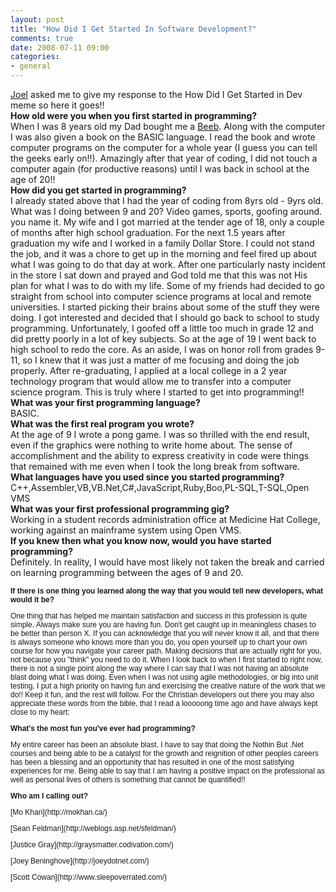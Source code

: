 ```yaml
---
layout: post
title: "How Did I Get Started In Software Development?"
comments: true
date: 2008-07-11 09:00
categories:
- general
---
```


[Joel](http://www.frickinsweet.com/joelroxor/default.aspx) asked me to give my response to the How Did I Get Started in Dev meme so here it goes!!  
<strong>How old were you when you first started in programming?</strong>  
When I was 8 years old my Dad bought me a [Beeb](http://en.wikipedia.org/wiki/BBC_Micro). Along with the computer I was also given a book on the BASIC language. I read the book and wrote computer programs on the computer for a whole year (I guess you can tell the geeks early on!!). Amazingly after that year of coding, I did not touch a computer again (for productive reasons) until I was back in school at the age of 20!!  
<strong>How did you get started in programming?</strong>  
I already stated above that I had the year of coding from 8yrs old - 9yrs old. What was I doing between 9 and 20? Video games, sports, goofing around. you name it. My wife and I got married at the tender age of 18, only a couple of months after high school graduation. For the next 1.5 years after graduation my wife and I worked in a family Dollar Store. I could not stand the job, and it was a chore to get up in the morning and feel fired up about what I was going to do that day at work. After one particularly nasty incident in the store I sat down and prayed and God told me that this was not His plan for what I was to do with my life. Some of my friends had decided to go straight from school into computer science programs at local and remote universities. I started picking their brains about some of the stuff they were doing. I got interested and decided that I should go back to school to study programming. Unfortunately, I goofed off a little too much in grade 12 and did pretty poorly in a lot of key subjects. So at the age of 19 I went back to high school to redo the core. As an aside, I was on honor roll from grades 9-11, so I knew that it was just a matter of me focusing and doing the job properly. After re-graduating, I applied at a local college in a 2 year technology program that would allow me to transfer into a computer science program. This is truly where I started to get into programming!!  
<strong>What was your first programming language?</strong>  
BASIC.  
<strong>What was the first real program you wrote?</strong>  
At the age of 9 I wrote a pong game. I was so thrilled with the end result, even if the graphics were nothing to write home about. The sense of accomplishment and the ability to express creativity in code were things that remained with me even when I took the long break from software.  
<strong>What languages have you used since you started programming?</strong>  
C++,Assembler,VB,VB.Net,C#,JavaScript,Ruby,Boo,PL-SQL,T-SQL,Open VMS  
<strong>What was your first professional programming gig?</strong>  
Working in a student records administration office at Medicine Hat College, working against an mainframe system using Open VMS.  
<strong>If you knew then what you know now, would you have started programming?</strong>  
Definitely. In reality, I would have most likely not taken the break and carried on learning programming between the ages of 9 and 20.  <p style="font: 12px helvetica"><strong>If there is one thing you learned along the way that you would tell new developers, what would it be?</strong>  <p style="font: 12px helvetica">   
  <p style="font: 12px helvetica">One thing that has helped me maintain satisfaction and success in this profession is quite simple. Always make sure you are having fun. Don't get caught up in meaningless chases to be better than person X. If you can acknowledge that you will never know it all, and that there is always someone who knows more than you do, you open yourself up to chart your own course for how you navigate your career path. Making decisions that are actually right for you, not because you "think" you need to do it. When I look back to when I first started to right now, there is not a single point along the way where I can say that I was not having an absolute blast doing what I was doing. Even when I was not using agile methodologies, or big into unit testing, I put a high priority on having fun and exercising the creative nature of the work that we do!! Keep it fun, and the rest will follow. For the Christian developers out there you may also appreciate these words from the bible, that I read a looooong time ago and have always kept close to my heart:  <p style="font: 12px helvetica"><em>     
</em>  <p style="font: 12px helvetica"><strong>What's the most fun you've ever had programming?</strong>  <p style="font: 12px helvetica"><strong>     
</strong>  <p style="font: 12px helvetica">My entire career has been an absolute blast. I have to say that doing the Nothin But .Net courses and being able to be a catalyst for the growth and reignition of other peoples careers has been a blessing and an opportunity that has resulted in one of the most satisfying experiences for me. Being able to say that I am having a positive impact on the professional as well as personal lives of others is something that cannot be quantified!!  <p style="font: 12px helvetica">   
  <p style="font: 12px helvetica"><strong>Who am I calling out?</strong>  <p style="font: 12px helvetica"><strong>     
</strong>  <p style="font: 12px helvetica">[Mo Khan](http://mokhan.ca/)  <p style="font: 12px helvetica">[Sean Feldman](http://weblogs.asp.net/sfeldman/)  <p style="font: 12px helvetica">[Justice Gray](http://graysmatter.codivation.com/)  <p style="font: 12px helvetica">[Joey Beninghove](http://joeydotnet.com/)  <p style="font: 12px helvetica">[Scott Cowan](http://www.sleepoverrated.com/)





